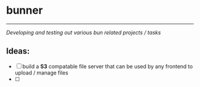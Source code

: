 # bunner

---

_Developing and testing out various bun related projects / tasks_

## Ideas:

- [ ] build a **S3** compatable file server that can be used by any frontend to upload / manage files
- [ ]
